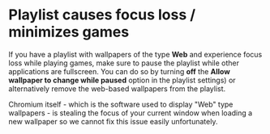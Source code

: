 # Playlist causes focus loss / minimizes games

If you have a playlist with wallpapers of the type **Web** and experience focus loss while playing games, make sure to pause the playlist while other applications are fullscreen. You can do so by turning **off** the **Allow wallpaper to change while paused** option in the playlist settings) or alternatively remove the web-based wallpapers from the playlist.

Chromium itself - which is the software used to display "Web" type wallpapers - is stealing the focus of your current window when loading a new wallpaper so we cannot fix this issue easily unfortunately.